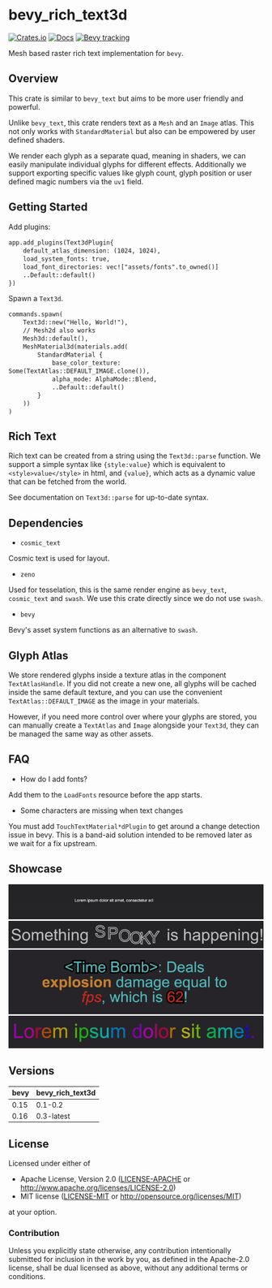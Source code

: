 # bevy_rich_text3d

[![Crates.io](https://img.shields.io/crates/v/bevy_rich_text3d.svg)](https://crates.io/crates/bevy_rich_text3d)
[![Docs](https://docs.rs/bevy_rich_text3d/badge.svg)](https://docs.rs/bevy_rich_text3d/latest/bevy_rich_text3d/)
[![Bevy tracking](https://img.shields.io/badge/Bevy%20tracking-released%20version-lightblue)](https://bevyengine.org/learn/book/plugin-development/)

Mesh based raster rich text implementation for `bevy`.

## Overview

This crate is similar to `bevy_text` but aims to be more user friendly and powerful.

Unlike `bevy_text`, this crate renders text as a `Mesh` and an `Image` atlas. This not only works
with `StandardMaterial` but also can be empowered by user defined shaders.

We render each glyph as a separate quad, meaning in shaders, we can easily manipulate
individual glyphs for different effects. Additionally we support exporting specific values
like glyph count, glyph position or user defined magic numbers via the `uv1` field.

## Getting Started

Add plugins:

```rust, ignore
app.add_plugins(Text3dPlugin{
    default_atlas_dimension: (1024, 1024),
    load_system_fonts: true,
    load_font_directories: vec!["assets/fonts".to_owned()]
    ..Default::default()
})
```

Spawn a `Text3d`.

```rust, ignore
commands.spawn(
    Text3d::new("Hello, World!"),
    // Mesh2d also works
    Mesh3d::default(),
    MeshMaterial3d(materials.add(
        StandardMaterial {
            base_color_texture: Some(TextAtlas::DEFAULT_IMAGE.clone()),
            alpha_mode: AlphaMode::Blend,
            ..Default::default()
        }
    ))
)
```

## Rich Text

Rich text can be created from a string using the `Text3d::parse` function. We support a
simple syntax like `{style:value}` which is equivalent to `<style>value</style>` in html,
and `{value}`, which acts as a dynamic value that can be fetched from the world.

See documentation on `Text3d::parse` for up-to-date syntax.

## Dependencies

* `cosmic_text`

Cosmic text is used for layout.

* `zeno`

Used for tesselation, this is the same render engine as `bevy_text`, `cosmic_text` and `swash`.
We use this crate directly since we do not use `swash`.

* `bevy`

Bevy's asset system functions as an alternative to `swash`.

## Glyph Atlas

We store rendered glyphs inside a texture atlas in the component `TextAtlasHandle`.
If you did not create a new one, all glyphs will be cached inside the same
default texture, and you can use the convenient `TextAtlas::DEFAULT_IMAGE` as the image in your materials.

However, if you need more control over where your glyphs are stored, you can manually
create a `TextAtlas` and `Image` alongside your `Text3d`, they can be managed the same way
as other assets.

## FAQ

* How do I add fonts?

Add them to the `LoadFonts` resource before the app starts.

* Some characters are missing when text changes

You must add `TouchTextMaterial*dPlugin` to get around a change detection issue in bevy.
This is a band-aid solution intended to be removed later as we wait for a fix upstream.

## Showcase

![image1](./showcase/a.gif)
![image2](./showcase/b.gif)
![image3](./showcase/c.gif)
![image4](./showcase/d.gif)

## Versions

| bevy | bevy_rich_text3d |
|------|------------------|
| 0.15 | 0.1-0.2          |
| 0.16 | 0.3-latest       |

## License

Licensed under either of

* Apache License, Version 2.0 ([LICENSE-APACHE](LICENSE-APACHE) or <http://www.apache.org/licenses/LICENSE-2.0>)
* MIT license ([LICENSE-MIT](LICENSE-MIT) or <http://opensource.org/licenses/MIT>)

at your option.

### Contribution

Unless you explicitly state otherwise, any contribution intentionally submitted
for inclusion in the work by you, as defined in the Apache-2.0 license, shall be dual licensed as above, without any
additional terms or conditions.
